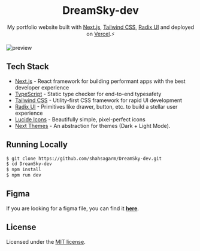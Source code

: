 <h1 align="center">
  DreamSky-dev
</h1>
<p align="center">
  My portfolio website built with <a href="https://nextjs.org" target="_blank">Next.js</a>, <a href="https://tailwindcss.com" target="_blank">Tailwind CSS</a>, <a href="https://www.radix-ui.com" target="_blank">Radix UI</a> and deployed on <a href="https://www.netlify.com/" target="_blank">Vercel</a>.⚡
</p>

![preview](https://raw.githubusercontent.com/shahsagarm/DreamSky-dev/main/thumbnail.png)

## Tech Stack

- [Next.js](https://nextjs.org) - React framework for building performant apps with the best developer experience
- [TypeScript](https://typescriptlang.org) - Static type checker for end-to-end typesafety
- [Tailwind CSS](https://tailwindcss.com) - Utility-first CSS framework for rapid UI development
- [Radix UI](https://www.radix-ui.com/) - Primitives like drawer, button, etc. to build a stellar user experience
- [Lucide Icons](https://lucide.dev) - Beautifully simple, pixel-perfect icons
- [Next Themes](https://github.com/pacocoursey/next-themes) - An abstraction for themes (Dark + Light Mode).

## Running Locally

```bash
$ git clone https://github.com/shahsagarm/DreamSky-dev.git
$ cd DreamSky-dev
$ npm install
$ npm run dev
```

## Figma

If you are looking for a figma file, you can find it **[here](https://www.figma.com/community/file/1262992249991763120/Personal-Portfolio-Website-Template-%7C-Mobile-%26-Desktop)**.

## License

Licensed under the [MIT license](https://github.com/shahsagarm/DreamSky-dev/blob/main/LICENSE).
